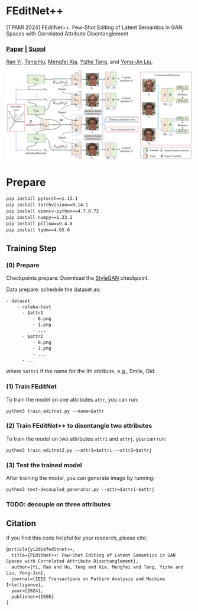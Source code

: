 # FEditNet++
[TPAMI 2024] FEditNet++: Few-Shot Editing of Latent Semantics in GAN Spaces with Correlated Attribute Disentanglement

###  [Paper](https://ieeexplore.ieee.org/document/10607942) | [Suppl](10.1109/TPAMI.2024.3432529/mm1)

<!-- <br> -->
[Ran Yi](https://scholar.google.com/citations?hl=zh-CN&user=y68DLo4AAAAJ),
[Teng Hu](https://scholar.google.com/citations?hl=zh-CN&user=Jm5qsAYAAAAJ),
[Mengfei Xia](https://scholar.google.com/citations?hl=zh-CN&user=jmOlxQ0AAAAJ), 
[Yizhe Tang](https://github.com/sjtuplayer/FEditNet2),
 and [Yong-Jin Liu](https://scholar.google.com.hk/citations?hl=zh-CN&user=GNDtwWQAAAAJ),
<!-- <br> -->

![image](imgs/framework.png)


# Prepare

```bash
pip install pytorch==1.13.1
pip install torchvision==0.14.1
pip install opencv-python==4.7.0.72
pip install numpy==1.23.1
pip install pillow==9.4.0
pip install tqdm==4.65.0
```



## Training Step

### (0) Prepare
Checkpoints prepare: Download the [StyleGAN](https://github.com/rosinality/stylegan2-pytorch) checkpoint.

Data prepare: schedule the dataset as:

```angular2html
- dataset
    - celeba-test
      - $attr1
          - 0.png
          - 1.png
          - ...
      - $attr2
          - 0.png
          - 1.png
          - ...
      - ...

```
where `$attri` if the name for the ith attribute, e.g., Smile, Old.
### (1) Train FEditNet

To train the model on one attributes `attr`, you can run:

```
python3 train_editnet.py --name=$attr
```

### (2) Train FEditNet++ to disentangle two attributes

To train the model on two attributes `attri` and `attrj`, you can run:

```
python3 train_editnet2.py --attr1=$attri --attr2=$attrj
```

### (3) Test the trained model

After training the model, you can generate image by running:
```
python3 test-decoupled_generator.py --attr=$attri-$attrj
```

### TODO: decouple on three attributes


## Citation

If you find this code helpful for your research, please cite:

```
@article{yi2024feditnet++,
  title={FEditNet++: Few-Shot Editing of Latent Semantics in GAN Spaces with Correlated Attribute Disentanglement},
  author={Yi, Ran and Hu, Teng and Xia, Mengfei and Tang, Yizhe and Liu, Yong-Jin},
  journal={IEEE Transactions on Pattern Analysis and Machine Intelligence},
  year={2024},
  publisher={IEEE}
}
```